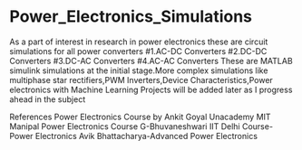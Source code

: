 # Power_Electronics_Simulations
As a part of interest in research in power electronics these are circuit simulations for all power converters 
#1.AC-DC Converters
#2.DC-DC Converters
#3.DC-AC Converters
#4.AC-AC Converters
These are MATLAB simulink simulations at the initial stage.More complex simulations like multiphase star rectifiers,PWM Inverters,Device Characteristics,Power electronics with Machine Learning Projects will be added later as I progress ahead in the subject


References
Power Electronics Course by Ankit Goyal Unacademy
MIT Manipal Power Electronics Course
G-Bhuvaneshwari IIT Delhi Course-Power Electronics
Avik Bhattacharya-Advanced Power Electronics
